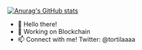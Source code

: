 [![Anurag's GitHub stats](https://github-readme-stats.vercel.app/api?username=atootdev)](https://github.com/anuraghazra/github-readme-stats)

- 👋 Hello there!
- 🌱 Working on Blockchain
- 📫 Connect with me! Twitter: @tortilaaaa

<!---
atootdev/atootdev is a ✨ special ✨ repository because its `README.md` (this file) appears on your GitHub profile.
You can click the Preview link to take a look at your changes.
--->
